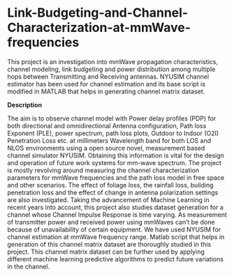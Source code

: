 # Link-Budgeting-and-Channel-Characterization-at-mmWave-frequencies
This project is an investigation into mmWave  propagation characteristics, channel modeling, link budgeting and power distribution among multiple hops between Transmitting and Receiving antennas. NYUSIM channel estimator has been used for channel estimation and its base script is modified in MATLAB that helps in generating channel matrix dataset.

**Description**

The aim is to observe channel model with Power delay profiles (PDP) for both 
directional and omnidirectional Antenna configuration, Path loss Exponent (PLE), power 
spectrum, path loss plots, Outdoor to Indoor (O2I) Penetration Loss etc. at millimeters 
Wavelength band for both LOS and NLOS environments using a open source novel, 
measurement based channel simulator NYUSIM.
 Obtaining this information is vital for the design and operation of future work 
systems for mm-wave spectrum. The project is mostly revolving around measuring the channel 
characterization parameters for mmWave frequencies and the path loss model in free space 
and other scenarios. The effect of foliage loss, the rainfall loss, building penetration loss and 
the effect of change in antenna polarization settings are also investigated.
 Taking the advancement of Machine Learning in recent years into account, 
this project also studies dataset generation for a channel whose Channel Impulse Response is 
time varying. As measurement of transmitter power and received power using mmWaves can’t 
be done because of unavailability of certain equipment. We have used NYUSIM for channel 
estimation at mmWave frequency range. Matlab script that helps in generation of this channel 
matrix dataset are thoroughly studied in this project. This channel matrix dataset can be further 
used by applying different machine learning predictive algorithms to predict future variations 
in the channel.
